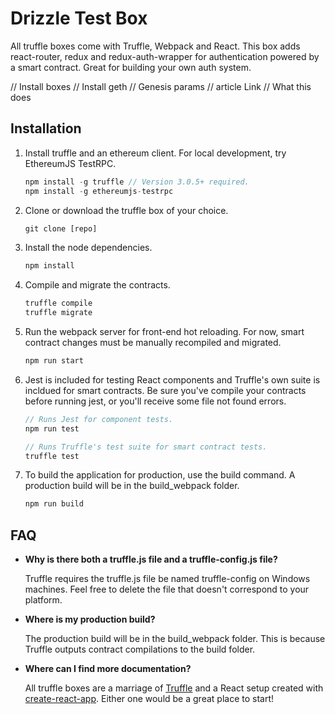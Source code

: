 # Drizzle Test Box

All truffle boxes come with Truffle, Webpack and React. This box adds react-router, redux and redux-auth-wrapper for authentication powered by a smart contract. Great for building your own auth system.

// Install boxes
// Install geth
  // Genesis params
  // article Link
// What this does

## Installation

1. Install truffle and an ethereum client. For local development, try EthereumJS TestRPC.
    ```javascript
    npm install -g truffle // Version 3.0.5+ required.
    npm install -g ethereumjs-testrpc
    ```

2. Clone or download the truffle box of your choice.
    ```javascript
    git clone [repo]
    ```

3. Install the node dependencies.
    ```javascript
    npm install
    ```

4. Compile and migrate the contracts.
    ```javascript
    truffle compile
    truffle migrate
    ```

5. Run the webpack server for front-end hot reloading. For now, smart contract changes must be manually recompiled and migrated.
    ```javascript
    npm run start
    ```

6. Jest is included for testing React components and Truffle's own suite is incldued for smart contracts. Be sure you've compile your contracts before running jest, or you'll receive some file not found errors.
    ```javascript
    // Runs Jest for component tests.
    npm run test

    // Runs Truffle's test suite for smart contract tests.
    truffle test
    ```

7. To build the application for production, use the build command. A production build will be in the build_webpack folder.
    ```javascript
    npm run build
    ```

## FAQ

* __Why is there both a truffle.js file and a truffle-config.js file?__

    Truffle requires the truffle.js file be named truffle-config on Windows machines. Feel free to delete the file that doesn't correspond to your platform.

* __Where is my production build?__

    The production build will be in the build_webpack folder. This is because Truffle outputs contract compilations to the build folder.

* __Where can I find more documentation?__

    All truffle boxes are a marriage of [Truffle](http://truffleframework.com/) and a React setup created with [create-react-app](https://github.com/facebookincubator/create-react-app/blob/master/packages/react-scripts/template/README.md). Either one would be a great place to start!
